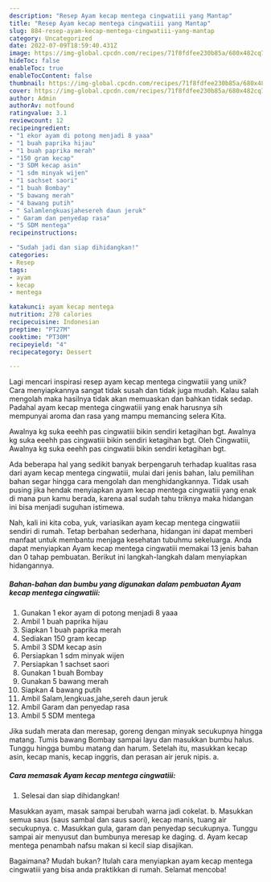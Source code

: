```yaml
---
description: "Resep Ayam kecap mentega cingwatiii yang Mantap"
title: "Resep Ayam kecap mentega cingwatiii yang Mantap"
slug: 884-resep-ayam-kecap-mentega-cingwatiii-yang-mantap
category: Uncategorized
date: 2022-07-09T18:59:40.431Z
image: https://img-global.cpcdn.com/recipes/71f8fdfee230b85a/680x482cq70/ayam-kecap-mentega-cingwatiii-foto-resep-utama.jpg
hideToc: false
enableToc: true
enableTocContent: false
thumbnail: https://img-global.cpcdn.com/recipes/71f8fdfee230b85a/680x482cq70/ayam-kecap-mentega-cingwatiii-foto-resep-utama.jpg
cover: https://img-global.cpcdn.com/recipes/71f8fdfee230b85a/680x482cq70/ayam-kecap-mentega-cingwatiii-foto-resep-utama.jpg
author: Admin
authorAv: notfound
ratingvalue: 3.1
reviewcount: 12
recipeingredient:
- "1 ekor ayam di potong menjadi 8 yaaa"
- "1 buah paprika hijau"
- "1 buah paprika merah"
- "150 gram kecap"
- "3 SDM kecap asin"
- "1 sdm minyak wijen"
- "1 sachset saori"
- "1 buah Bombay"
- "5 bawang merah"
- "4 bawang putih"
- " Salamlengkuasjahesereh daun jeruk"
- " Garam dan penyedap rasa"
- "5 SDM mentega"
recipeinstructions:

- "Sudah jadi dan siap dihidangkan!"
categories:
- Resep
tags:
- ayam
- kecap
- mentega

katakunci: ayam kecap mentega 
nutrition: 278 calories
recipecuisine: Indonesian
preptime: "PT27M"
cooktime: "PT30M"
recipeyield: "4"
recipecategory: Dessert

---
```





Lagi mencari inspirasi resep ayam kecap mentega cingwatiii yang unik? Cara menyiapkannya sangat tidak susah dan tidak juga mudah. Kalau salah mengolah maka hasilnya tidak akan memuaskan dan bahkan tidak sedap. Padahal ayam kecap mentega cingwatiii yang enak harusnya sih mempunyai aroma dan rasa yang mampu memancing selera Kita.





Awalnya kg suka eeehh pas cingwatiii bikin sendiri ketagihan bgt. Awalnya kg suka eeehh pas cingwatiii bikin sendiri ketagihan bgt. Oleh Cingwatiii, Awalnya kg suka eeehh pas cingwatiii bikin sendiri ketagihan bgt.

Ada beberapa hal yang sedikit banyak berpengaruh terhadap kualitas rasa dari ayam kecap mentega cingwatiii, mulai dari jenis bahan, lalu pemilihan bahan segar hingga cara mengolah dan menghidangkannya. Tidak usah pusing jika hendak menyiapkan ayam kecap mentega cingwatiii yang enak di mana pun kamu berada, karena asal sudah tahu triknya maka hidangan ini bisa menjadi suguhan istimewa.






Nah, kali ini kita coba, yuk, variasikan ayam kecap mentega cingwatiii sendiri di rumah. Tetap berbahan sederhana, hidangan ini dapat memberi manfaat untuk membantu menjaga kesehatan tubuhmu sekeluarga. Anda dapat menyiapkan Ayam kecap mentega cingwatiii memakai 13 jenis bahan dan 0 tahap pembuatan. Berikut ini langkah-langkah dalam menyiapkan hidangannya.

<!--inarticleads1-->

##### Bahan-bahan dan bumbu yang digunakan dalam pembuatan Ayam kecap mentega cingwatiii:

1. Gunakan 1 ekor ayam di potong menjadi 8 yaaa
1. Ambil 1 buah paprika hijau
1. Siapkan 1 buah paprika merah
1. Sediakan 150 gram kecap
1. Ambil 3 SDM kecap asin
1. Persiapkan 1 sdm minyak wijen
1. Persiapkan 1 sachset saori
1. Gunakan 1 buah Bombay
1. Gunakan 5 bawang merah
1. Siapkan 4 bawang putih
1. Ambil  Salam,lengkuas,jahe,sereh daun jeruk
1. Ambil  Garam dan penyedap rasa
1. Ambil 5 SDM mentega


Jika sudah merata dan meresap, goreng dengan minyak secukupnya hingga matang. Tumis bawang Bombay sampai layu dan masukkan bumbu halus. Tunggu hingga bumbu matang dan harum. Setelah itu, masukkan kecap asin, kecap manis, kecap inggris, dan perasan air jeruk nipis. a. 

<!--inarticleads2-->

##### Cara memasak Ayam kecap mentega cingwatiii:


1. Selesai dan siap dihidangkan!

Masukkan ayam, masak sampai berubah warna jadi cokelat. b. Masukkan semua saus (saus sambal dan saus saori), kecap manis, tuang air secukupnya. c. Masukkan gula, garam dan penyedap secukupnya. Tunggu sampai air menyusut dan bumbunya meresap ke daging. d. Ayam kecap mentega penambah nafsu makan si kecil siap disajikan. 

Bagaimana? Mudah bukan? Itulah cara menyiapkan ayam kecap mentega cingwatiii yang bisa anda praktikkan di rumah. Selamat mencoba!
